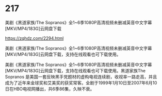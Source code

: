# 217
美剧《黑道家族/The Sopranos》全1~6季1080P高清视频未删减英音中文字幕[MKV/MP4/183G]云网盘下载

https://zqhdz.com/2294.html

美剧《黑道家族/The Sopranos》全1~6季1080P高清视频未删减英音中文字幕[MKV/MP4/183G]云网盘下载，支持在线观看也可下载使用。

美剧《黑道家族/The Sopranos》全1~6季1080P高清视频未删减英音中文字幕[MKV/MP4/183G]云网盘下载，支持在线观看也可下载使用。黑道家族The Sopranos 是美国一套反映黑手党题材的虚构电视连续剧，收视率一路走高，并且成为了近年来金球奖和艾美奖的获奖常客。全剧于1999年1月10日至2007年6月10日在HBO电视网播出，共6季86集，久映不衰。

